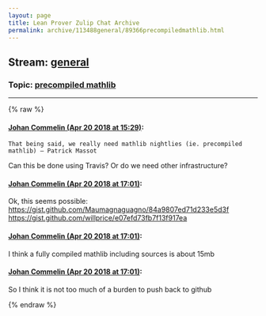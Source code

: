 ```yaml
---
layout: page
title: Lean Prover Zulip Chat Archive 
permalink: archive/113488general/89366precompiledmathlib.html
---
```


## Stream: [general](index.html)
### Topic: [precompiled mathlib](89366precompiledmathlib.html)

---


{% raw %}
#### [ Johan Commelin (Apr 20 2018 at 15:29)](https://leanprover.zulipchat.com/#narrow/stream/113488-general/topic/precompiled%20mathlib/near/125449071):
```quote
That being said, we really need mathlib nightlies (ie. precompiled mathlib) — Patrick Massot
```
Can this be done using Travis? Or do we need other infrastructure?

#### [ Johan Commelin (Apr 20 2018 at 17:01)](https://leanprover.zulipchat.com/#narrow/stream/113488-general/topic/precompiled%20mathlib/near/125452560):
Ok, this seems possible:
https://gist.github.com/Maumagnaguagno/84a9807ed71d233e5d3f
https://gist.github.com/willprice/e07efd73fb7f13f917ea

#### [ Johan Commelin (Apr 20 2018 at 17:01)](https://leanprover.zulipchat.com/#narrow/stream/113488-general/topic/precompiled%20mathlib/near/125452567):
I think a fully compiled mathlib including sources is about 15mb

#### [ Johan Commelin (Apr 20 2018 at 17:01)](https://leanprover.zulipchat.com/#narrow/stream/113488-general/topic/precompiled%20mathlib/near/125452572):
So I think it is not too much of a burden to push back to github


{% endraw %}
